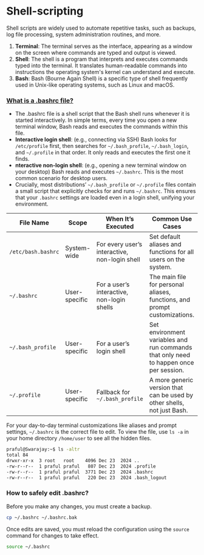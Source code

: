 # Shell-scripting
Shell scripts are widely used to automate repetitive tasks, such as backups, log file processing, system administration routines, and more.

1. **Terminal**: The terminal serves as the interface, appearing as a window on the screen where commands are typed and output is viewed.
2. **Shell**: The shell is a program that interprets and executes commands typed into the terminal. It translates human-readable commands into instructions the operating system's kernel can understand and execute.
3. **Bash**: Bash (Bourne Again Shell) is a specific type of shell frequently used in Unix-like operating systems, such as Linux and macOS.

### [What is a .bashrc file?](https://www.digitalocean.com/community/tutorials/bashrc-file-in-linux)
- The .bashrc file is a shell script that the Bash shell runs whenever it is started interactively. In simple terms, every time you open a new terminal window, Bash reads and executes the commands within this file.
- **Interactive login shell**: (e.g., connecting via SSH) Bash looks for `/etc/profile` first, then searches for `~/.bash_profile`, `~/.bash_login`, and `~/.profile` in that order. It only reads and executes the first one it finds.
- **nteractive non-login shell**: (e.g., opening a new terminal window on your desktop) Bash reads and executes `~/.bashrc`. This is the most common scenario for desktop users.
- Crucially, most distributions’ `~/.bash_profile` or `~/.profile` files contain a small script that explicitly checks for and runs `~/.bashrc`. This ensures that your `.bashrc` settings are loaded even in a login shell, unifying your environment.

| File Name | Scope | When It’s Executed | Common Use Cases |
|---|---|---|---|
| `/etc/bash.bashrc` | System-wide | For every user’s interactive, non-login shell | Set default aliases and functions for all users on the system. |
| `~/.bashrc` | User-specific | For a user’s interactive, non-login shells | The main file for personal aliases, functions, and prompt customizations. |
| `~/.bash_profile` | User-specific | For a user’s login shell | Set environment variables and run commands that only need to happen once per session. |
| `~/.profile` | User-specific | Fallback for `~/.bash_profile` | A more generic version that can be used by other shells, not just Bash. |

For your day-to-day terminal customizations like aliases and prompt settings, `~/.bashrc` is the correct file to edit. To view the file, use `ls -a` in your home directory `/home/user` to see all the hidden files.
```bash
praful@Swarajay:~$ ls -altr
total 84
drwxr-xr-x  3 root   root    4096 Dec 23  2024 ..
-rw-r--r--  1 praful praful   807 Dec 23  2024 .profile
-rw-r--r--  1 praful praful  3771 Dec 23  2024 .bashrc
-rw-r--r--  1 praful praful   220 Dec 23  2024 .bash_logout
```

### How to safely edit .bashrc?
Before you make any changes, you must create a backup.
```bash
cp ~/.bashrc ~/.bashrc.bak
```
Once edits are saved, you must reload the configuration using the `source` command for changes to take effect.
```bash
source ~/.bashrc
```
